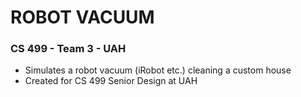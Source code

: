 <h1>ROBOT VACUUM</h1>
<h3>CS 499 - Team 3 - UAH</h3>
  
<ul>
  <li>Simulates a robot vacuum (iRobot etc.) cleaning a custom house
  <li>Created for CS 499 Senior Design at UAH
